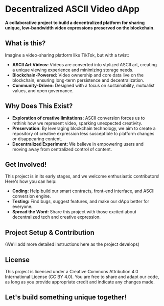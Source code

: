 # Decentralized ASCII Video dApp

**A collaborative project to build a decentralized platform for sharing unique, low-bandwidth video expressions preserved on the blockchain.**

## What is this?

Imagine a video-sharing platform like TikTok, but with a twist:

* **ASCII Art Videos:** Videos are converted into stylized ASCII art, creating a unique viewing experience and minimizing storage needs.
* **Blockchain-Powered:** Video ownership and core data live on the blockchain, ensuring long-term persistence and decentralization. 
* **Community-Driven:** Designed  with a focus on sustainability, mutualist values, and open governance.

## Why Does This Exist?

* **Exploration of creative limitations:**  ASCII conversion forces us to rethink how we represent video, sparking unexpected creativity.
* **Preservation:**  By leveraging blockchain technology, we aim to create a repository of creative expression less susceptible to platform changes or disappearing content.
* **Decentralized Experiment:**  We believe in empowering users and moving away from centralized control of content.

## Get Involved!

This project is in its early stages, and we welcome enthusiastic contributors! Here's how you can help:

* **Coding:** Help build our smart contracts, front-end interface, and ASCII conversion engine.
* **Testing:**  Find bugs, suggest features, and make our dApp better for everyone.
* **Spread the Word:** Share this project with those excited about decentralized tech and creative expression.

## Project Setup & Contribution

(We'll add more detailed instructions here as the project develops)

## License

This project is licensed under a Creative Commons Attribution 4.0 International License (CC BY 4.0). You are free to share and adapt our code, as long as you provide appropriate credit and indicate any changes made.

## Let's build something unique together! 
